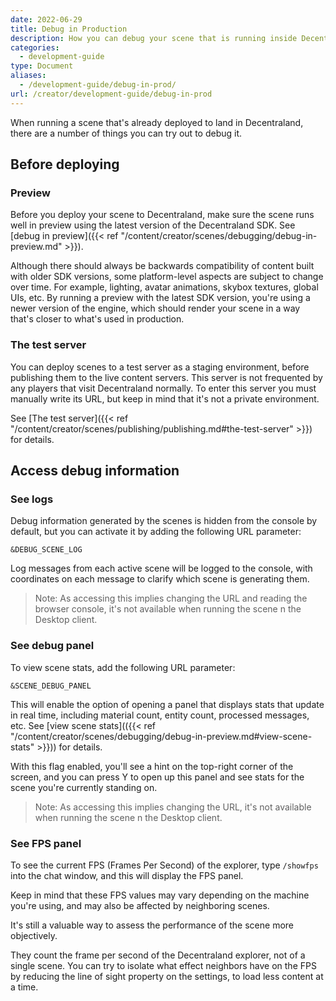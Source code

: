 ```yaml
---
date: 2022-06-29
title: Debug in Production
description: How you can debug your scene that is running inside Decentraland
categories:
  - development-guide
type: Document
aliases:
  - /development-guide/debug-in-prod/
url: /creator/development-guide/debug-in-prod
---
```


When running a scene that's already deployed to land in Decentraland, there are a number of things you can try out to debug it.

## Before deploying

### Preview

Before you deploy your scene to Decentraland, make sure the scene runs well in preview using the latest version of the Decentraland SDK. See [debug in preview]({{< ref "/content/creator/scenes/debugging/debug-in-preview.md" >}}).

Although there should always be backwards compatibility of content built with older SDK versions, some platform-level aspects are subject to change over time. For example, lighting, avatar animations, skybox textures, global UIs, etc. By running a preview with the latest SDK version, you're using a newer version of the engine, which should render your scene in a way that's closer to what's used in production.
 

### The test server 

You can deploy scenes to a test server as a staging environment, before publishing them to the live content servers. This server is not frequented by any players that visit Decentraland normally. To enter this server you must manually write its URL, but keep in mind that it's not a private environment.

See [The test server]({{< ref "/content/creator/scenes/publishing/publishing.md#the-test-server" >}}) for details.


## Access debug information



### See logs

Debug information generated by the scenes is hidden from the console by default, but you can activate it by adding the following URL parameter:

`&DEBUG_SCENE_LOG`

Log messages from each active scene will be logged to the console, with coordinates on each message to clarify which scene is generating them.

> Note: As accessing this implies changing the URL and reading the browser console, it's not available when running the scene n the Desktop client.

### See debug panel

To view scene stats, add the following URL parameter:

`&SCENE_DEBUG_PANEL`

This will enable the option of opening a panel that displays stats that update in real time, including material count, entity count, processed messages, etc. See [view scene stats](({{< ref "/content/creator/scenes/debugging/debug-in-preview.md#view-scene-stats" >}})) for details.

With this flag enabled, you'll see a hint on the top-right corner of the screen, and you can press Y to open up this panel and see stats for the scene you're currently standing on.

> Note: As accessing this implies changing the URL, it's not available when running the scene n the Desktop client.


### See FPS panel

To see the current FPS (Frames Per Second) of the explorer, type `/showfps` into the chat window, and this will display the FPS panel.

Keep in mind that these FPS values may vary depending on the machine you're using, and may also be affected by neighboring scenes.

It's still a valuable way to assess the performance of the scene more objectively.

They count the frame per second of the Decentraland explorer, not of a single scene. You can try to isolate what effect neighbors have on the FPS by reducing the line of sight property on the settings, to load less content at a time.








